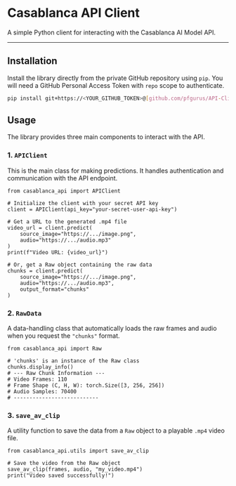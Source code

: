 # Casablanca API Client

A simple Python client for interacting with the Casablanca AI Model API.

---

## Installation

Install the library directly from the private GitHub repository using `pip`. You will need a GitHub Personal Access Token with `repo` scope to authenticate.

```bash
pip install git+https://<YOUR_GITHUB_TOKEN>@[github.com/pfgurus/API-Client.git](https://github.com/pfgurus/API-Client.git)
````

## Usage

The library provides three main components to interact with the API.

### 1. `APIClient`

This is the main class for making predictions. It handles authentication and communication with the API endpoint.

```
from casablanca_api import APIClient

# Initialize the client with your secret API key
client = APIClient(api_key="your-secret-user-api-key")

# Get a URL to the generated .mp4 file
video_url = client.predict(
    source_image="https://.../image.png",
    audio="https://.../audio.mp3"
)
print(f"Video URL: {video_url}")

# Or, get a Raw object containing the raw data
chunks = client.predict(
    source_image="https://.../image.png",
    audio="https://.../audio.mp3",
    output_format="chunks"
)
```

### 2. `RawData`

A data-handling class that automatically loads the raw frames and audio when you request the `"chunks"` format.

```
from casablanca_api import Raw

# 'chunks' is an instance of the Raw class
chunks.display_info()
# --- Raw Chunk Information ---
# Video Frames: 110
# Frame Shape (C, H, W): torch.Size([3, 256, 256])
# Audio Samples: 70400
# ---------------------------
```

### 3. `save_av_clip`

A utility function to save the data from a `Raw` object to a playable `.mp4` video file.

```
from casablanca_api.utils import save_av_clip

# Save the video from the Raw object
save_av_clip(frames, audio, "my_video.mp4")
print("Video saved successfully!")
```
